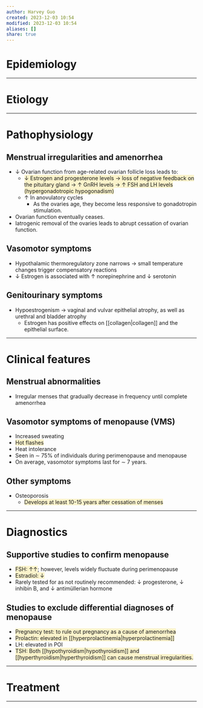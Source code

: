 ```yaml
---
author: Harvey Guo
created: 2023-12-03 10:54
modified: 2023-12-03 10:54
aliases: []
share: true
---
```

# Epidemiology


---
# Etiology


---
# Pathophysiology
## Menstrual irregularities and amenorrhea
- ↓ Ovarian function from age-related ovarian follicle loss leads to:
	- <span style="background:rgba(240, 200, 0, 0.2)">↓ Estrogen and progesterone levels → loss of negative feedback on the pituitary gland → ↑ GnRH levels → ↑ FSH and LH levels (hypergonadotropic hypogonadism)</span>
	- ↑ In anovulatory cycles 
		- As the ovaries age, they become less responsive to gonadotropin stimulation.
- Ovarian function eventually ceases.
- Iatrogenic removal of the ovaries leads to abrupt cessation of ovarian function.
## Vasomotor symptoms
- Hypothalamic thermoregulatory zone narrows → small temperature changes trigger compensatory reactions
- ↓ Estrogen is associated with ↑ norepinephrine and ↓ serotonin
## Genitourinary symptoms
- Hypoestrogenism → vaginal and vulvar epithelial atrophy, as well as urethral and bladder atrophy
	- Estrogen has positive effects on [[collagen|collagen]] and the epithelial surface.

---
# Clinical features
## Menstrual abnormalities
- Irregular menses that gradually decrease in frequency until complete amenorrhea
## Vasomotor symptoms of menopause (VMS)
- Increased sweating
- <span style="background:rgba(240, 200, 0, 0.2)">Hot flashes</span>
- Heat intolerance
- Seen in ∼ 75% of individuals during perimenopause and menopause
- On average, vasomotor symptoms last for ∼ 7 years.
## Other symptoms
- Osteoporosis
	- <span style="background:rgba(240, 200, 0, 0.2)">Develops at least 10-15 years after cessation of menses</span>

---
# Diagnostics
## Supportive studies to confirm menopause
- <span style="background:rgba(240, 200, 0, 0.2)">FSH: ↑↑</span>; however, levels widely fluctuate during perimenopause
- <span style="background:rgba(240, 200, 0, 0.2)">Estradiol: ↓ </span>
- Rarely tested for as not routinely recommended: ↓ progesterone, ↓ inhibin B, and ↓ antimüllerian hormone
## Studies to exclude differential diagnoses of menopause
- <span style="background:rgba(240, 200, 0, 0.2)">Pregnancy test: to rule out pregnancy as a cause of amenorrhea</span>
- <span style="background:rgba(240, 200, 0, 0.2)">Prolactin: elevated in [[hyperprolactinemia|hyperprolactinemia]]</span>
- LH: elevated in POI
- <span style="background:rgba(240, 200, 0, 0.2)">TSH: Both [[hypothyroidism|hypothyroidism]] and [[hyperthyroidism|hyperthyroidism]] can cause menstrual irregularities.</span>

---
# Treatment


---
